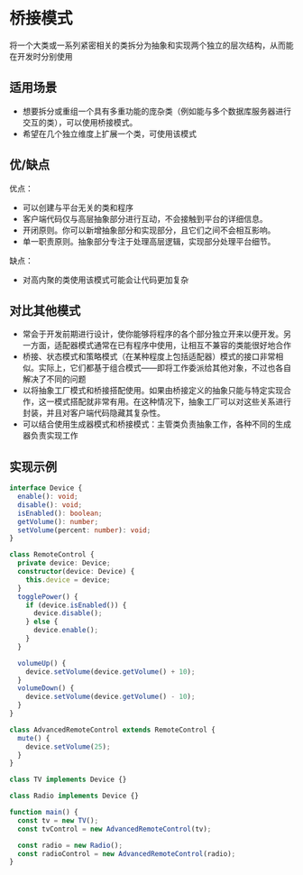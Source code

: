 # 桥接模式

将一个大类或一系列紧密相关的类拆分为抽象和实现两个独立的层次结构，从而能在开发时分别使用

## 适用场景

- 想要拆分或重组一个具有多重功能的庞杂类（例如能与多个数据库服务器进行交互的类），可以使用桥接模式。
- 希望在几个独立维度上扩展一个类，可使用该模式

## 优/缺点

优点：

- 可以创建与平台无关的类和程序
- 客户端代码仅与高层抽象部分进行互动，不会接触到平台的详细信息。
- 开闭原则。你可以新增抽象部分和实现部分，且它们之间不会相互影响。
- 单一职责原则。抽象部分专注于处理高层逻辑，实现部分处理平台细节。

缺点：

- 对高内聚的类使用该模式可能会让代码更加复杂

## 对比其他模式

- 常会于开发前期进行设计，使你能够将程序的各个部分独立开来以便开发。另一方面，适配器模式通常在已有程序中使用，让相互不兼容的类能很好地合作
- 桥接、状态模式和策略模式（在某种程度上包括适配器）模式的接口非常相似。实际上，它们都基于组合模式——即将工作委派给其他对象，不过也各自解决了不同的问题
- 以将抽象工厂模式和桥接搭配使用。如果由桥接定义的抽象只能与特定实现合作，这一模式搭配就非常有用。在这种情况下，抽象工厂可以对这些关系进行封装，并且对客户端代码隐藏其复杂性。
- 可以结合使用生成器模式和桥接模式：主管类负责抽象工作，各种不同的生成器负责实现工作

## 实现示例

```ts
interface Device {
  enable(): void;
  disable(): void;
  isEnabled(): boolean;
  getVolume(): number;
  setVolume(percent: number): void;
}

class RemoteControl {
  private device: Device;
  constructor(device: Device) {
    this.device = device;
  }
  togglePower() {
    if (device.isEnabled()) {
      device.disable();
    } else {
      device.enable();
    }
  }

  volumeUp() {
    device.setVolume(device.getVolume() + 10);
  }
  volumeDown() {
    device.setVolume(device.getVolume() - 10);
  }
}

class AdvancedRemoteControl extends RemoteControl {
  mute() {
    device.setVolume(25);
  }
}

class TV implements Device {}

class Radio implements Device {}

function main() {
  const tv = new TV();
  const tvControl = new AdvancedRemoteControl(tv);

  const radio = new Radio();
  const radioControl = new AdvancedRemoteControl(radio);
}
```
